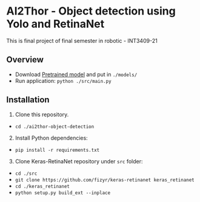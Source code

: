 # AI2Thor - Object detection using Yolo and RetinaNet

This is final project of final semester in robotic - INT3409-21

## Overview
- Download [Pretrained model](https://drive.google.com/drive/folders/1oKgneR-6lbXfJXuVyPSHhmMsjxXfyApH?usp=sharing) and put in `./models/`
- Run application: `python ./src/main.py`
## Installation

1. Clone this repository.
- `cd ./ai2thor-object-detection`
2. Install Python dependencies:  
- `pip install -r requirements.txt`
3. Clone Keras-RetinaNet repository under `src` folder:  
- `cd ./src`  
- `git clone https://github.com/fizyr/keras-retinanet keras_retinanet`  
- `cd ./keras_retinanet`  
- `python setup.py build_ext --inplace`